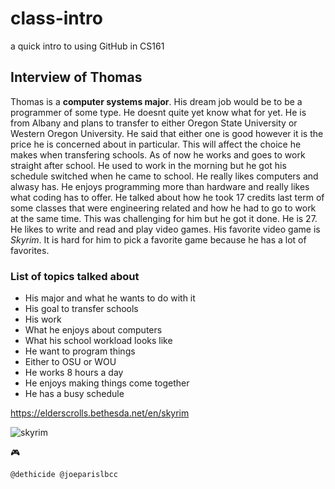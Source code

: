 # class-intro
a quick intro to using GitHub in CS161

## Interview of Thomas 

  Thomas is a **computer systems major**. His dream job would be to be a programmer of some type. He doesnt quite yet know what for yet. He is from Albany and plans to transfer to either Oregon State University or Western Oregon University. He said that either one is good however it is the price he is concerned about in particular. This will affect the choice he makes when transfering schools. As of now he works and goes to work straight after school. He used to work in the morning but he got his schedule switched when he came to school. He really likes computers and alwasy has. 
  He enjoys programming more than hardware and really likes what coding has to offer. He talked about how he took 17 credits last term of some classes that were engineering related and how he had to go to work at the same time. This was challenging for him but he got it done. He is 27. He likes to write and read and play video games. His favorite video game is _Skyrim_. It is hard for him to pick a favorite game because he has a lot of favorites. 
  
  ### List of topics talked about 
  
  * His major and what he wants to do with it
  * His goal to transfer schools
  * His work 
  * What he enjoys about computers 
  * What his school workload looks like
   * He want to program things 
   * Either to OSU or WOU
   * He works 8 hours a day
   * He enjoys making things come together 
   * He has a busy schedule
   
   https://elderscrolls.bethesda.net/en/skyrim
   
   
 ![skyrim](https://hb.imgix.net/0d4fe667aae6754dcf7afbaa6a2849267eebc2e1.jpg?auto=compress,format&fit=crop&h=353&w=616&s=ee2bab2eb8fe9c29bbe40d67fe9cfda9)
  
  
 🎮
    
    @dethicide @joeparislbcc
